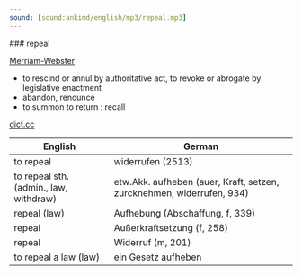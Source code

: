 ```yaml
---
sound: [sound:ankimd/english/mp3/repeal.mp3]
---
```


\### repeal

[Merriam-Webster](https://www.merriam-webster.com/dictionary/repeal)

- to rescind or annul by authoritative act, to revoke or abrogate by legislative enactment
- abandon, renounce
- to summon to return : recall

[dict.cc](https://www.dict.cc/repeal)

| English        | German       |
| -------------- | ------------ |
| to repeal | widerrufen (2513) |
| to repeal sth. (admin., law, withdraw) | etw.Akk. aufheben (auer, Kraft, setzen, zurcknehmen, widerrufen, 934) |
| repeal (law) | Aufhebung (Abschaffung, f, 339) |
| repeal | Außerkraftsetzung (f, 258) |
| repeal | Widerruf (m, 201) |
| to repeal a law (law) | ein Gesetz aufheben |
